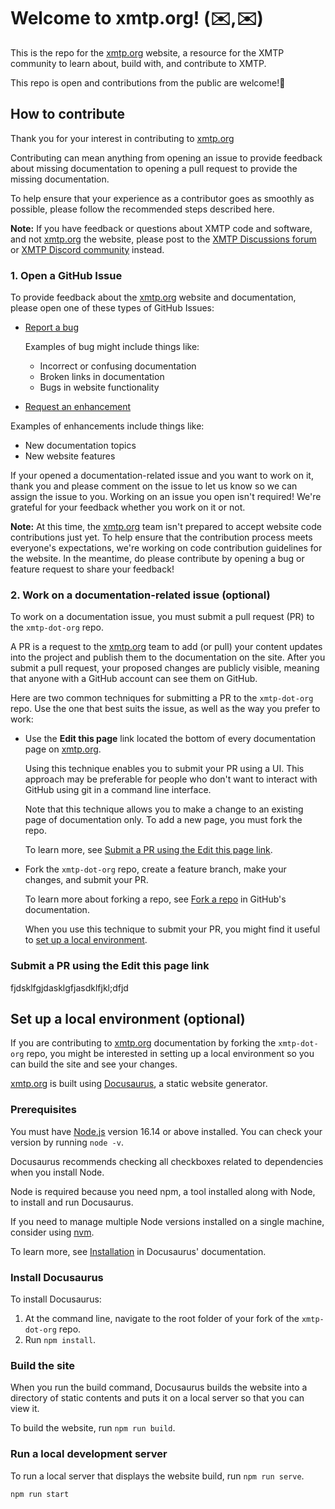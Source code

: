 # Welcome to xmtp.org! (✉️,✉️)

This is the repo for the [xmtp.org](https://xmtp.org) website, a resource for the XMTP community to learn about, build with, and contribute to XMTP.

This repo is open and contributions from the public are welcome!🫶

## How to contribute

Thank you for your interest in contributing to [xmtp.org](https://xmtp.org)

Contributing can mean anything from opening an issue to provide feedback about missing documentation to opening a pull request to provide the missing documentation.

To help ensure that your experience as a contributor goes as smoothly as possible, please follow the recommended steps described here.

**Note:** If you have feedback or questions about XMTP code and software, and not [xmtp.org](https://xmtp.org) the website, please post to the [XMTP Discussions forum](https://github.com/orgs/xmtp/discussions) or [XMTP Discord community](https://discord.gg/xmtp) instead.

### 1. Open a GitHub Issue

To provide feedback about the [xmtp.org](https://xmtp.org) website and documentation, please open one of these types of GitHub Issues:

- [Report a bug]()

  Examples of bug might include things like:

  - Incorrect or confusing documentation
  - Broken links in documentation
  - Bugs in website functionality

- [Request an enhancement]()

Examples of enhancements include things like:

  - New documentation topics
  - New website features

If your opened a documentation-related issue and you want to work on it, thank you and please comment on the issue to let us know so we can assign the issue to you. Working on an issue you open isn't required! We're grateful for your feedback whether you work on it or not.

**Note:** At this time, the [xmtp.org](https://xmtp.org) team isn't prepared to accept website code contributions just yet. To help ensure that the contribution process meets everyone's expectations, we're working on code contribution guidelines for the website. In the meantime, do please contribute by opening a bug or feature request to share your feedback!

### 2. Work on a documentation-related issue (optional)

To work on a documentation issue, you must submit a pull request (PR) to the `xmtp-dot-org` repo.

A PR is a request to the [xmtp.org](https://xmtp.org) team to add (or pull) your content updates into the project and publish them to the documentation on the site. After you submit a pull request, your proposed changes are publicly visible, meaning that anyone with a GitHub account can see them on GitHub.

Here are two common techniques for submitting a PR to the `xmtp-dot-org` repo. Use the one that best suits the issue, as well as the way you prefer to work:

- Use the **Edit this page** link located the bottom of every documentation page on [xmtp.org](https://xmtp.org).

  Using this technique enables you to submit your PR using a UI. This approach may be preferable for people who don't want to interact with GitHub using git in a command line interface.

  Note that this technique allows you to make a change to an existing page of documentation only. To add a new page, you must fork the repo.

  To learn more, see [Submit a PR using the Edit this page link](#submit-a-PR-using-the-Edit-this-page-link).

- Fork the `xmtp-dot-org` repo, create a feature branch, make your changes, and submit your PR.

  To learn more about forking a repo, see [Fork a repo](https://docs.github.com/en/get-started/quickstart/fork-a-repo) in GitHub's documentation.

  When you use this technique to submit your PR, you might find it useful to [set up a local environment](#set-up-a-local-environment).

### Submit a PR using the Edit this page link

fjdsklfgjdasklgfjasdklfjkl;dfjd

## Set up a local environment (optional)

If you are contributing to [xmtp.org](https://xmtp.org) documentation by forking the `xmtp-dot-org` repo, you might be interested in setting up a local environment so you can build the site and see your changes.

[xmtp.org](https://xmtp.org) is built using [Docusaurus](https://docusaurus.io/), a static website generator.

### Prerequisites

You must have [Node.js](https://nodejs.org/en/download/) version 16.14 or above installed. You can check your version by running `node -v`.

Docusaurus recommends checking all checkboxes related to dependencies when you install Node.

Node is required because you need npm, a tool installed along with Node, to install and run Docusaurus.

If you need to manage multiple Node versions installed on a single machine, consider using [nvm](https://github.com/nvm-sh/nvm).

To learn more, see [Installation](https://docusaurus.io/docs/installation) in Docusaurus' documentation.

### Install Docusaurus

To install Docusaurus:

1. At the command line, navigate to the root folder of your fork of the `xmtp-dot-org` repo.
2. Run `npm install`.

### Build the site

When you run the build command, Docusaurus builds the website into a directory of static contents and puts it on a local server so that you can view it.

To build the website, run `npm run build`.

### Run a local development server

To run a local server that displays the website build, run `npm run serve`.

```bash
npm run start
```
